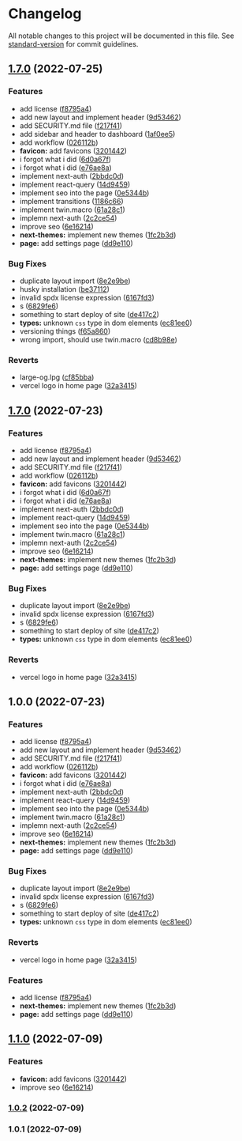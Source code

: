 # Changelog

All notable changes to this project will be documented in this file. See [standard-version](https://github.com/conventional-changelog/standard-version) for commit guidelines.

## [1.7.0](https://github.com/BooleanBean/discord-bot-dashboard/compare/v1.4.0...v1.7.0) (2022-07-25)


### Features

* add license ([f8795a4](https://github.com/BooleanBean/discord-bot-dashboard/commit/f8795a40e11a104d2316da08f4695afa18b33a24))
* add new layout and implement header ([9d53462](https://github.com/BooleanBean/discord-bot-dashboard/commit/9d534624e90f2e1e5aeef3507c0d4a3383cac2fb))
* add SECURITY.md file ([f217f41](https://github.com/BooleanBean/discord-bot-dashboard/commit/f217f4106ed53c8237385b0aeda1ac7166a82d96))
* add sidebar and header to dashboard ([1af0ee5](https://github.com/BooleanBean/discord-bot-dashboard/commit/1af0ee5ec411f0ec38fe28ab91811c49207a24db))
* add workflow ([026112b](https://github.com/BooleanBean/discord-bot-dashboard/commit/026112b9e3fe1cad54465e820d8ebbfff82eca2b))
* **favicon:** add favicons ([3201442](https://github.com/BooleanBean/discord-bot-dashboard/commit/32014428ba4bc1e6a62aaede288c653516a959f2))
* i forgot what i did ([6d0a67f](https://github.com/BooleanBean/discord-bot-dashboard/commit/6d0a67f585d0a2ff9e01d89d1175848f59824123))
* i forgot what i did ([e76ae8a](https://github.com/BooleanBean/discord-bot-dashboard/commit/e76ae8a60dbf482a6cbd7a3fa0883befb6026263))
* implement next-auth ([2bbdc0d](https://github.com/BooleanBean/discord-bot-dashboard/commit/2bbdc0d6d70484001b21471cb85c7563c964ba13))
* implement react-query ([14d9459](https://github.com/BooleanBean/discord-bot-dashboard/commit/14d9459c0888d5e7c9d6ed3f3eb04af773fbbc1d))
* implement seo into the page ([0e5344b](https://github.com/BooleanBean/discord-bot-dashboard/commit/0e5344bd947b60b9cafda25dd079c3ed451282f9))
* implement transitions ([1186c66](https://github.com/BooleanBean/discord-bot-dashboard/commit/1186c663b6a71d6754aab7e8e5afcb53c8346ea3))
* implement twin.macro ([61a28c1](https://github.com/BooleanBean/discord-bot-dashboard/commit/61a28c16b728d9e2bf483ca1e01ce5f05011c97a))
* implemn next-auth ([2c2ce54](https://github.com/BooleanBean/discord-bot-dashboard/commit/2c2ce542f8b2b7edaea1e185789f61912e194ee2))
* improve seo ([6e16214](https://github.com/BooleanBean/discord-bot-dashboard/commit/6e16214a3165ae24a668664fce0ba686af266ff9))
* **next-themes:** implement new themes ([1fc2b3d](https://github.com/BooleanBean/discord-bot-dashboard/commit/1fc2b3dfff664267631832bf1a6a6c6d11420f83))
* **page:** add settings page ([dd9e110](https://github.com/BooleanBean/discord-bot-dashboard/commit/dd9e110f28b3231cb0b1d2f4042316cc59966e41))


### Bug Fixes

* duplicate layout import ([8e2e9be](https://github.com/BooleanBean/discord-bot-dashboard/commit/8e2e9be617076276af4a29954b1ffbbf2752dcb8))
* husky installation ([be37112](https://github.com/BooleanBean/discord-bot-dashboard/commit/be371121292c5d8bb502aa3ab42c110b8296577b))
* invalid spdx license expression ([6167fd3](https://github.com/BooleanBean/discord-bot-dashboard/commit/6167fd329b229f91834eb3a14176015c89340b13))
* s ([6829fe6](https://github.com/BooleanBean/discord-bot-dashboard/commit/6829fe6ce8a87a7d198db7abe0a8b27b65d92c80))
* something to start deploy of site ([de417c2](https://github.com/BooleanBean/discord-bot-dashboard/commit/de417c29240a39d032fe55dc2051e04a0ace6473))
* **types:** unknown `css` type in dom elements ([ec81ee0](https://github.com/BooleanBean/discord-bot-dashboard/commit/ec81ee03c5a46293ab816b9aa58d3c5ab302cbf4))
* versioning things ([f65a860](https://github.com/BooleanBean/discord-bot-dashboard/commit/f65a860f82222b43f83e915386ab58fdfc494ab0))
* wrong import, should use twin.macro ([cd8b98e](https://github.com/BooleanBean/discord-bot-dashboard/commit/cd8b98ef72e062ebfa33a022bc5ca852bd767217))


### Reverts

* large-og.lpg ([cf85bba](https://github.com/BooleanBean/discord-bot-dashboard/commit/cf85bba4bd961b76a9560b0f0c28df3fc033c64f))
* vercel logo in home page ([32a3415](https://github.com/BooleanBean/discord-bot-dashboard/commit/32a3415c499494967f3520c55e39b72f3a7c553d))

## [1.7.0](https://github.com/BooleanBean/discord-bot-dashboard/compare/discord-bot-dashboard-v1.6.1...discord-bot-dashboard-v1.7.0) (2022-07-23)


### Features

* add license ([f8795a4](https://github.com/BooleanBean/discord-bot-dashboard/commit/f8795a40e11a104d2316da08f4695afa18b33a24))
* add new layout and implement header ([9d53462](https://github.com/BooleanBean/discord-bot-dashboard/commit/9d534624e90f2e1e5aeef3507c0d4a3383cac2fb))
* add SECURITY.md file ([f217f41](https://github.com/BooleanBean/discord-bot-dashboard/commit/f217f4106ed53c8237385b0aeda1ac7166a82d96))
* add workflow ([026112b](https://github.com/BooleanBean/discord-bot-dashboard/commit/026112b9e3fe1cad54465e820d8ebbfff82eca2b))
* **favicon:** add favicons ([3201442](https://github.com/BooleanBean/discord-bot-dashboard/commit/32014428ba4bc1e6a62aaede288c653516a959f2))
* i forgot what i did ([6d0a67f](https://github.com/BooleanBean/discord-bot-dashboard/commit/6d0a67f585d0a2ff9e01d89d1175848f59824123))
* i forgot what i did ([e76ae8a](https://github.com/BooleanBean/discord-bot-dashboard/commit/e76ae8a60dbf482a6cbd7a3fa0883befb6026263))
* implement next-auth ([2bbdc0d](https://github.com/BooleanBean/discord-bot-dashboard/commit/2bbdc0d6d70484001b21471cb85c7563c964ba13))
* implement react-query ([14d9459](https://github.com/BooleanBean/discord-bot-dashboard/commit/14d9459c0888d5e7c9d6ed3f3eb04af773fbbc1d))
* implement seo into the page ([0e5344b](https://github.com/BooleanBean/discord-bot-dashboard/commit/0e5344bd947b60b9cafda25dd079c3ed451282f9))
* implement twin.macro ([61a28c1](https://github.com/BooleanBean/discord-bot-dashboard/commit/61a28c16b728d9e2bf483ca1e01ce5f05011c97a))
* implemn next-auth ([2c2ce54](https://github.com/BooleanBean/discord-bot-dashboard/commit/2c2ce542f8b2b7edaea1e185789f61912e194ee2))
* improve seo ([6e16214](https://github.com/BooleanBean/discord-bot-dashboard/commit/6e16214a3165ae24a668664fce0ba686af266ff9))
* **next-themes:** implement new themes ([1fc2b3d](https://github.com/BooleanBean/discord-bot-dashboard/commit/1fc2b3dfff664267631832bf1a6a6c6d11420f83))
* **page:** add settings page ([dd9e110](https://github.com/BooleanBean/discord-bot-dashboard/commit/dd9e110f28b3231cb0b1d2f4042316cc59966e41))


### Bug Fixes

* duplicate layout import ([8e2e9be](https://github.com/BooleanBean/discord-bot-dashboard/commit/8e2e9be617076276af4a29954b1ffbbf2752dcb8))
* invalid spdx license expression ([6167fd3](https://github.com/BooleanBean/discord-bot-dashboard/commit/6167fd329b229f91834eb3a14176015c89340b13))
* s ([6829fe6](https://github.com/BooleanBean/discord-bot-dashboard/commit/6829fe6ce8a87a7d198db7abe0a8b27b65d92c80))
* something to start deploy of site ([de417c2](https://github.com/BooleanBean/discord-bot-dashboard/commit/de417c29240a39d032fe55dc2051e04a0ace6473))
* **types:** unknown `css` type in dom elements ([ec81ee0](https://github.com/BooleanBean/discord-bot-dashboard/commit/ec81ee03c5a46293ab816b9aa58d3c5ab302cbf4))


### Reverts

* vercel logo in home page ([32a3415](https://github.com/BooleanBean/discord-bot-dashboard/commit/32a3415c499494967f3520c55e39b72f3a7c553d))

## 1.0.0 (2022-07-23)


### Features

* add license ([f8795a4](https://github.com/BooleanBean/discord-bot-dashboard/commit/f8795a40e11a104d2316da08f4695afa18b33a24))
* add new layout and implement header ([9d53462](https://github.com/BooleanBean/discord-bot-dashboard/commit/9d534624e90f2e1e5aeef3507c0d4a3383cac2fb))
* add SECURITY.md file ([f217f41](https://github.com/BooleanBean/discord-bot-dashboard/commit/f217f4106ed53c8237385b0aeda1ac7166a82d96))
* add workflow ([026112b](https://github.com/BooleanBean/discord-bot-dashboard/commit/026112b9e3fe1cad54465e820d8ebbfff82eca2b))
* **favicon:** add favicons ([3201442](https://github.com/BooleanBean/discord-bot-dashboard/commit/32014428ba4bc1e6a62aaede288c653516a959f2))
* i forgot what i did ([e76ae8a](https://github.com/BooleanBean/discord-bot-dashboard/commit/e76ae8a60dbf482a6cbd7a3fa0883befb6026263))
* implement next-auth ([2bbdc0d](https://github.com/BooleanBean/discord-bot-dashboard/commit/2bbdc0d6d70484001b21471cb85c7563c964ba13))
* implement react-query ([14d9459](https://github.com/BooleanBean/discord-bot-dashboard/commit/14d9459c0888d5e7c9d6ed3f3eb04af773fbbc1d))
* implement seo into the page ([0e5344b](https://github.com/BooleanBean/discord-bot-dashboard/commit/0e5344bd947b60b9cafda25dd079c3ed451282f9))
* implement twin.macro ([61a28c1](https://github.com/BooleanBean/discord-bot-dashboard/commit/61a28c16b728d9e2bf483ca1e01ce5f05011c97a))
* implemn next-auth ([2c2ce54](https://github.com/BooleanBean/discord-bot-dashboard/commit/2c2ce542f8b2b7edaea1e185789f61912e194ee2))
* improve seo ([6e16214](https://github.com/BooleanBean/discord-bot-dashboard/commit/6e16214a3165ae24a668664fce0ba686af266ff9))
* **next-themes:** implement new themes ([1fc2b3d](https://github.com/BooleanBean/discord-bot-dashboard/commit/1fc2b3dfff664267631832bf1a6a6c6d11420f83))
* **page:** add settings page ([dd9e110](https://github.com/BooleanBean/discord-bot-dashboard/commit/dd9e110f28b3231cb0b1d2f4042316cc59966e41))


### Bug Fixes

* duplicate layout import ([8e2e9be](https://github.com/BooleanBean/discord-bot-dashboard/commit/8e2e9be617076276af4a29954b1ffbbf2752dcb8))
* invalid spdx license expression ([6167fd3](https://github.com/BooleanBean/discord-bot-dashboard/commit/6167fd329b229f91834eb3a14176015c89340b13))
* s ([6829fe6](https://github.com/BooleanBean/discord-bot-dashboard/commit/6829fe6ce8a87a7d198db7abe0a8b27b65d92c80))
* something to start deploy of site ([de417c2](https://github.com/BooleanBean/discord-bot-dashboard/commit/de417c29240a39d032fe55dc2051e04a0ace6473))
* **types:** unknown `css` type in dom elements ([ec81ee0](https://github.com/BooleanBean/discord-bot-dashboard/commit/ec81ee03c5a46293ab816b9aa58d3c5ab302cbf4))


### Reverts

* vercel logo in home page ([32a3415](https://github.com/BooleanBean/discord-bot-dashboard/commit/32a3415c499494967f3520c55e39b72f3a7c553d))

### Features

* add license ([f8795a4](https://github.com/BooleanBean/discord-bot-dashboard/commit/f8795a40e11a104d2316da08f4695afa18b33a24))
* **next-themes:** implement new themes ([1fc2b3d](https://github.com/BooleanBean/discord-bot-dashboard/commit/1fc2b3dfff664267631832bf1a6a6c6d11420f83))
* **page:** add settings page ([dd9e110](https://github.com/BooleanBean/discord-bot-dashboard/commit/dd9e110f28b3231cb0b1d2f4042316cc59966e41))

## [1.1.0](https://github.com/BooleanBean/discord-bot-dashboard/compare/v1.0.2...v1.1.0) (2022-07-09)


### Features

* **favicon:** add favicons ([3201442](https://github.com/BooleanBean/discord-bot-dashboard/commit/32014428ba4bc1e6a62aaede288c653516a959f2))
* improve seo ([6e16214](https://github.com/BooleanBean/discord-bot-dashboard/commit/6e16214a3165ae24a668664fce0ba686af266ff9))

### [1.0.2](https://github.com/BooleanBean/discord-bot-dashboard/compare/v1.0.1...v1.0.2) (2022-07-09)

### 1.0.1 (2022-07-09)
